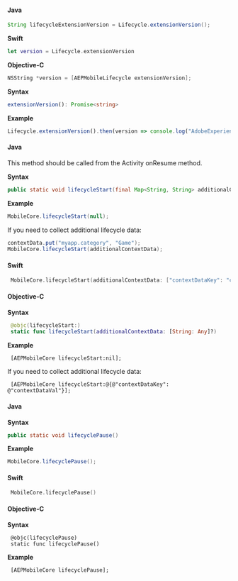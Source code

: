 <Variant platform="android" api="extension-version" repeat="2"/>

#### Java

```java
String lifecycleExtensionVersion = Lifecycle.extensionVersion();
```

<Variant platform="ios-aep" api="extension-version" repeat="4"/>

**Swift**

```swift
let version = Lifecycle.extensionVersion
```

**Objective-C**

```objectivec
NSString *version = [AEPMobileLifecycle extensionVersion];
```

<Variant platform="react-native" api="extension-version" repeat="4"/>

**Syntax**

```typescript
extensionVersion(): Promise<string>
```

**Example**

```typescript
Lifecycle.extensionVersion().then(version => console.log("AdobeExperienceSDK: Lifecycle version: " + version));
```

<!--  <Variant platform="flutter" api="extension-version" repeat="2"/>

**Dart**

```dart
String lifeycycleExtensionVersion = await FlutterACPLifecycle.extensionVersion;
``` -->

<Variant platform="android" api="lifecycle-start" repeat="8"/>

#### Java

This method should be called from the Activity onResume method.

**Syntax**

```java
public static void lifecycleStart(final Map<String, String> additionalContextData);
```

**Example**

```java
MobileCore.lifecycleStart(null);
```

If you need to collect additional lifecycle data:

```java
contextData.put("myapp.category", "Game");
MobileCore.lifecycleStart(additionalContextData);
```

<Variant platform="ios-aep" api="lifecycle-start" repeat="9"/>

#### Swift

```swift
 MobileCore.lifecycleStart(additionalContextData: ["contextDataKey": "contextDataVal"])
```

#### Objective-C

**Syntax**

```swift
 @objc(lifecycleStart:)
 static func lifecycleStart(additionalContextData: [String: Any]?)
```

**Example**

```objc
 [AEPMobileCore lifecycleStart:nil];
```

If you need to collect additional lifecycle data:

```objc
 [AEPMobileCore lifecycleStart:@{@"contextDataKey": @"contextDataVal"}];
```

<!-- <Variant platform="react-native" api="lifecycle-start" repeat="2"/>

#### JavaScript

When using React Native, starting to collect lifecycle data should be done in native code which is shown under the Android and iOS (ACP 2.x) tabs. -->

<Variant platform="android" api="lifecycle-pause" repeat="5"/>

#### Java

**Syntax**

```java
public static void lifecyclePause()
```

**Example**

```java
MobileCore.lifecyclePause();
```

<Variant platform="ios-aep" api="lifecycle-pause" repeat="7"/>

#### Swift

```swift
 MobileCore.lifecyclePause()
```

#### Objective-C

**Syntax**

```objc
 @objc(lifecyclePause)
 static func lifecyclePause()
```

**Example**

```objc
 [AEPMobileCore lifecyclePause];
```

<!-- <Variant platform="react-native" api="lifecycle-pause" repeat="2"/>

#### JavaScript

When using React Native, pausing the collection of lifecycle data should be done in native code which is shown under the Android and iOS (ACP 2.x) tabs. -->
